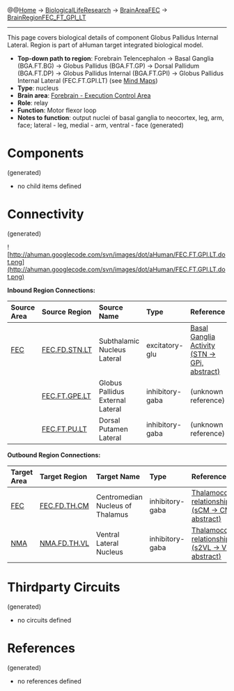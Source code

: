 @@[Home](Home.md) -> [BiologicalLifeResearch](BiologicalLifeResearch.md) -> [BrainAreaFEC](BrainAreaFEC.md) -> [BrainRegionFEC\_FT\_GPI\_LT](BrainRegionFEC_FT_GPI_LT.md)

---


This page covers biological details of component Globus Pallidus Internal Lateral.
Region is part of aHuman target integrated biological model.

  * **Top-down path to region**: Forebrain Telencephalon -> Basal Ganglia (BGA.FT.BG) -> Globus Pallidus (BGA.FT.GP) -> Dorsal Pallidum (BGA.FT.DP) -> Globus Pallidus Internal (BGA.FT.GPI) -> Globus Pallidus Internal Lateral (FEC.FT.GPI.LT) (see [Mind Maps](OverallMindMaps.md))
  * **Type**: nucleus
  * **Brain area**: [Forebrain - Execution Control Area](BrainAreaFEC.md)
  * **Role**: relay
  * **Function**: Motor flexor loop
  * **Notes to function**: output nuclei of basal ganglia to neocortex, leg, arm, face; lateral - leg, medial - arm, ventral - face
(generated)
# Components #
(generated)


  * no child items defined

# Connectivity #
(generated)


![http://ahuman.googlecode.com/svn/images/dot/aHuman/FEC.FT.GPI.LT.dot.png](http://ahuman.googlecode.com/svn/images/dot/aHuman/FEC.FT.GPI.LT.dot.png)

**Inbound Region Connections:**

| **Source Area** | **Source Region** | **Source Name** | **Type** | **Reference** |
|:----------------|:------------------|:----------------|:---------|:--------------|
| [FEC](BrainAreaFEC.md) | [FEC.FD.STN.LT](BrainRegionFEC_FD_STN_LT.md) | Subthalamic Nucleus Lateral | excitatory-glu | [Basal Ganglia Activity (STN -> GPi, abstract)](http://thebrain.mcgill.ca/flash/a/a_06/a_06_cr/a_06_cr_mou/a_06_cr_mou.html) |
|                 | [FEC.FT.GPE.LT](BrainRegionFEC_FT_GPE_LT.md) | Globus Pallidus External Lateral | inhibitory-gaba | (unknown reference) |
|                 | [FEC.FT.PU.LT](BrainRegionFEC_FT_PU_LT.md) | Dorsal Putamen Lateral | inhibitory-gaba | (unknown reference) |

**Outbound Region Connections:**

| **Target Area** | **Target Region** | **Target Name** | **Type** | **Reference** |
|:----------------|:------------------|:----------------|:---------|:--------------|
| [FEC](BrainAreaFEC.md) | [FEC.FD.TH.CM](BrainRegionFEC_FD_TH_CM.md) | Centromedian Nucleus of Thalamus | inhibitory-gaba | [Thalamocortical relationships (sCM -> CM, abstract)](http://what-when-how.com/neuroscience/the-thalamus-and-cerebral-cortex-integrative-systems-part-2/) |
| [NMA](BrainAreaNMA.md) | [NMA.FD.TH.VL](BrainRegionNMA_FD_TH_VL.md) | Ventral Lateral Nucleus | inhibitory-gaba | [Thalamocortical relationships (s2VL -> VL, abstract)](http://what-when-how.com/neuroscience/the-thalamus-and-cerebral-cortex-integrative-systems-part-2/) |

# Thirdparty Circuits #
(generated)

  * no circuits defined

# References #
(generated)

  * no references defined
